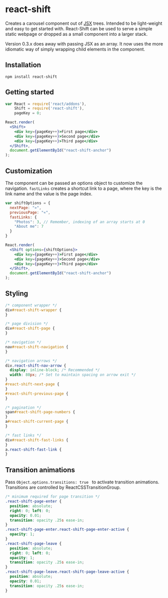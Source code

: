 # react-shift
Creates a carousel component out of [JSX](https://facebook.github.io/react/docs/jsx-in-depth.html) trees. Intended to be light-weight and easy to get started with. React-Shift can be used to serve a simple static webpage or dropped as a small component into a larger stack.

Version 0.3.x does away with passing JSX as an array. It now uses the more idiomatic way of simply wrapping child elements in the component.

## Installation
```
npm install react-shift
```

## Getting started
```jsx
var React = require('react/addons'),
	Shift = require('react-shift'),
	pageKey = 0;

React.render(
  <Shift>
    <div key={pageKey++}>First page</div>
    <div key={pageKey++}>Second page</div>
    <div key={pageKey++}>Third page</div>
  </Shift>,
  document.getElementById("react-shift-anchor")
);
```

## Customization
The component can be passed an options object to customize the navigation. ```fastLinks``` creates a shortcut link to a page, where the key is the link name and the value is the page index.
```jsx
var shiftOptions = {
  nextPage: "»",
  previousPage: "«",
  fastLinks: {
    "Photos": 3, // Remember, indexing of an array starts at 0
    "About me": 7
  }
}

React.render(
  <Shift options={shiftOptions}>
    <div key={pageKey++}>First page</div>
    <div key={pageKey++}>Second page</div>
    <div key={pageKey++}>Third page</div>
  </Shift>,
  document.getElementById("react-shift-anchor")
);
```

## Styling
```css
/* component wrapper */
div#react-shift-wrapper {	
}

/* page division */
div#react-shift-page {
}

/* navigation */
nav#react-shift-navigation {
}

/* navigation arrows */
div.react-shift-nav-arrow {
  display: inline-block; /* Recommended */
  width: 80px; /* Set to maintain spacing on arrow exit */
}
#react-shift-next-page {
}
#react-shift-previous-page {
}

/* pagination */
span#react-shift-page-numbers {
}
a#react-shift-current-page {
}

/* fast links */
div#react-shift-fast-links {
}
a.react-shift-fast-link {
}
```

## Transition animations
Pass ```Object.options.transitions: true ``` to activate transition animations. Transitions are controlled by ReactCSSTransitionGroup.
```css
/* minimum required for page transition */
.react-shift-page-enter {  
  position: absolute;
  right: 0; left: 0;
  opacity: 0.01;
  transition: opacity .25s ease-in;
}
.react-shift-page-enter.react-shift-page-enter-active {  
  opacity: 1;
}
.react-shift-page-leave {  
  position: absolute;
  right: 0; left: 0;
  opacity: 1;
  transition: opacity .25s ease-in;
}
.react-shift-page-leave.react-shift-page-leave-active {
  position: absolute;
  opacity: 0.01;
  transition: opacity .25s ease-in;
}
```